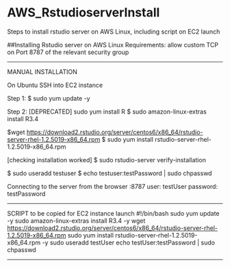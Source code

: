 # AWS_RstudioserverInstall
Steps to install rstudio server on AWS Linux, including script on EC2 launch

##Installing Rstudio server on AWS Linux
Requirements: allow custom TCP on Port 8787 of the relevant security group

------------------------
MANUAL INSTALLATION

On Ubuntu
SSH into EC2 instance

Step 1:
$ sudo yum update -y

Step 2:
[DEPRECATED] sudo yum install R
$ sudo amazon-linux-extras install R3.4

$wget https://download2.rstudio.org/server/centos6/x86_64/rstudio-server-rhel-1.2.5019-x86_64.rpm
$ sudo yum install rstudio-server-rhel-1.2.5019-x86_64.rpm

[checking installation worked]
$ sudo rstudio-server verify-installation

$ sudo useradd testuser
$ echo testuser:testPassword | sudo chpasswd

Connecting to the server from the browser
<publicIP>:8787
user: testUser
password: testPassword

-------------------------
SCRIPT to be copied for EC2 instance launch
#!/bin/bash
sudo yum update -y
sudo amazon-linux-extras install R3.4 -y
wget https://download2.rstudio.org/server/centos6/x86_64/rstudio-server-rhel-1.2.5019-x86_64.rpm
sudo yum install rstudio-server-rhel-1.2.5019-x86_64.rpm -y
sudo useradd testUser
echo testUser:testPassword | sudo chpasswd

-------------------------

